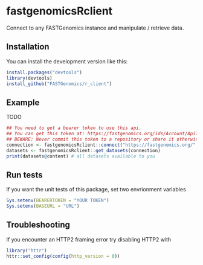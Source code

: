# fastgenomicsRclient

Connect to any FASTGenomics instance and manipulate / retrieve data.

## Installation

You can install the development version like this:

``` r
install.packages("devtools")
library(devtools)
install_github("FASTGenomics/r_client")
```


## Example

TODO

``` r
## You need to get a bearer token to use this api.
## You can get this token at: https://fastgenomics.org/ids/Account/ApiTokenLogin?
## BEWARE: Never commit this token to a repository or share it otherwise! It can be used to impersonate you
connection <- fastgenomicsRclient::connect("https://fastgenomics.org/", "Bearer Token")
datasets <- fastgenomicsRclient::get_datasets(connection)
print(datasets@content) # all datasets available to you
```

## Run tests

If you want the unit tests of this package, set two envrionment variables

```r
Sys.setenv(BEARERTOKEN = "YOUR TOKEN")
Sys.setenv(BASEURL = "URL")
```

## Troubleshooting

If you encounter an HTTP2 framing error try disabling HTTP2 with

``` r
library("httr")
httr::set_config(config(http_version = 0))
```
